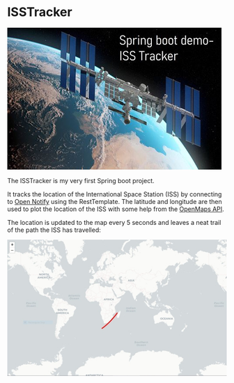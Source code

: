 # ISSTracker

![alt text](/images/ISS-tracker.JPG "ISS")

The ISSTracker is my very first Spring boot project.

It tracks the location of the International Space Station (ISS) by connecting to [Open Notify](http://open-notify.org/) using the RestTemplate. The latitude and longitude are then used to plot the location of the ISS with some help from the [OpenMaps API](https://www.openstreetmap.org/).

The location is updated to the map every 5 seconds and leaves a neat trail of the path the ISS has travelled:

![alt text](/images/map.JPG "Map")
